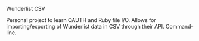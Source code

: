 Wunderlist CSV

Personal project to learn OAUTH and Ruby file I/O. Allows for importing/exporting of Wunderlist data in CSV through their API. Command-line.